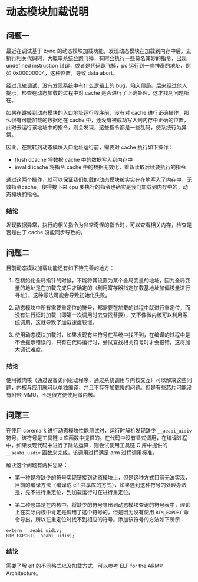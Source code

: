 # 动态模块加载说明

## 问题一

最近在调试基于 zynq 的动态模块加载功能，发现动态模块在加载到内存中后，去执行相关代码时，大概率系统会跑飞掉，有时会执行一些莫名其妙的指令，出现 undefined instruction 错误，或者是代码跑飞掉，pc 运行到一些神奇的地址，例如 0x00000004，这种位置，导致 data abort。

经过几轮调试，没有发现系统中有什么逻辑上的 bug，陷入僵局。后来经过他人提示，检查在动态加载的过程中对 cache 是否进行了正确处理，这才找到问题所在。

如果在跳转到动态模块的入口地址运行程序前，没有对 cache 进行正确操作，那么很有可能加载的数据还在 cache 中，还没有被成功写入到内存中正确的位置，此时去运行该地址中的指令，则会发现，这些指令都是一些乱码，使系统行为异常。

因此，在跳转到动态模块入口地址运行前，需要对 cache 执行如下操作：

- flush dcache      将数据 cache 中的数据写入到内存中
- invalid icache    将指令 cache 中的数据无效化，重新读取后续要执行的指令

通过这两个操作，就可以保证我们加载的动态模块被实实在在地写入了内存中，无效指令cache，使得接下来 cpu 要执行的指令也确实是我们加载到内存中的，动态模块的指令。

### 结论

发现数据异常，执行的相关指令为非常奇怪的指令时，可以查看相关内存，检查是否是由于 cache 没能同步导致的。

## 问题二

目前动态模块加载功能还有如下待完善的地方：

1. 在初始化全局指针的时候，不能将其设置为某个全局变量的地址，因为全局变量的地址是在加载完成后才确定的（利用寄存器指定加载基地址加偏移量进行寻址），这种写法可能会导致初始化失败。

2. 动态模块中所有需要重定位的符号，都需要在加载的过程中就进行重定位，而没有进行延时加载（即第一次调用时去查找替换），又不像微内核可以利用系统调用，这就导致了加载速度较慢。

3. 使用动态模块加载时，如果发现有些符号在系统中找不到，在编译的过程中是不会提示错误的，只有在代码运行时，尝试查找相关符号时才会报错，这将加大调试难度。

### 结论

使用微内核（通过设备访问驱动程序，通过系统调用与内核交互）可以解决这些问题，内核与应用就可以单独编译，并且不存在加载慢的问题。但是有些芯片可能没有附带 MMU，不是很方便使用微内核。

## 问题三

在使用 coremark 进行动态模块性能测试时，运行时解析发现缺少 `__aeabi_uidiv` 符号，该符号是工具链 c 库函数中提供的。在代码中没有显式调用，在编译过程中，如果发现代码中进行了除法运算，则尝试使用工具链 C 库中提供的 `__aeabi_uidiv` 函数来完成，该调用过程满足 arm 过程调用标准。

解决这个问题有两种思路：

- 第一种是将缺少的符号实现链接到动态模块上，但是这种方式目前无法实现，目前的编译方法（编译成 elf 共享库的方式），如果遇到这种符号的处理办法是，先不进行重定位，到加载运行时在进行重定位。

- 第二种思路是在内核中，将缺少的符号导出到动态模块查询的符号表中，理论上在实际内核中肯定是调用了这个符号的，但是因为没有使用 `RTM_EXPORT` 命令导出，所以在重定位时找不到相应的符号。添加该符号的方法如下所示：

```
extern __aeabi_uidiv;
RTM_EXPORT(__aeabi_uidiv);
```

### 结论

需要了解 elf 的不同格式以及加载方式，可以参考 ELF for the ARM® Architecture。
